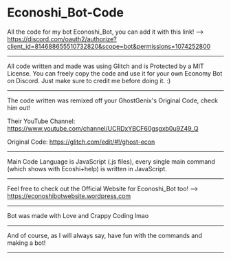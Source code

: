 # Econoshi_Bot-Code
All the code for my bot Econoshi_Bot, you can add it with this link! --> https://discord.com/oauth2/authorize?client_id=814688655510732820&scope=bot&permissions=1074252800

-----------------------------------------------------------------------------------

All code written and made was using Glitch and is Protected by a MIT License. You can freely copy the code and use it for your own Economy Bot on Discord. Just make sure to credit me before doing it. :)

-----------------------------------------------------------------------------------

The code written was remixed off your GhostGenix's Original Code, check him out!

Their YouTube Channel: https://www.youtube.com/channel/UCRDxYBCF60gsgxb0u9Z49_Q

Original Code: https://glitch.com/edit/#!/ghost-econ

-----------------------------------------------------------------------------------

Main Code Language is JavaScript (.js files), every single main command (which shows with Ecoshi+help) is written in JavaScript.

-----------------------------------------------------------------------------------

Feel free to check out the Official Website for Econoshi_Bot too! --> https://econoshibotwebsite.wordpress.com

-----------------------------------------------------------------------------------

Bot was made with Love and Crappy Coding lmao

-----------------------------------------------------------------------------------

And of course, as I will always say, have fun with the commands and making a bot!

-----------------------------------------------------------------------------------
